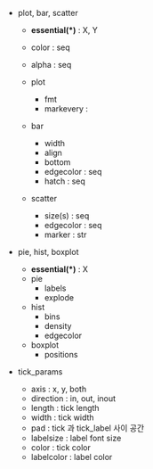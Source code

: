  - plot, bar, scatter
    - **essential(\*)** : X, Y
    - color : seq
    - alpha : seq
    
    - plot
        - fmt
        - markevery : 
    - bar
        - width
        - align
        - bottom
        - edgecolor : seq
        - hatch : seq
    - scatter
        - size(s) : seq
        - edgecolor : seq
        - marker : str
 - pie, hist, boxplot
    - **essential(\*)** : X
    - pie
        - labels
        - explode
    - hist
        - bins
        - density
        - edgecolor
    - boxplot
        - positions
    
 - tick_params
    - axis : x, y, both
    - direction : in, out, inout
    - length : tick length
    - width : tick width 
    - pad : tick 과 tick_label 사이 공간
    - labelsize : label font size
    - color : tick color
    - labelcolor : label color
